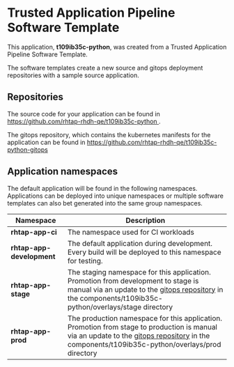 # Trusted Application Pipeline Software Template

This application, **t109ib35c-python**, was created from a Trusted Application Pipeline Software Template.

The software templates create a new source and gitops deployment repositories with a sample source application. 

## Repositories

The source code for your application can be found in [https://github.com/rhtap-rhdh-qe/t109ib35c-python ](https://github.com/rhtap-rhdh-qe/t109ib35c-python ).
 
The gitops repository, which contains the kubernetes manifests for the application can be found in 
[https://github.com/rhtap-rhdh-qe/t109ib35c-python-gitops ](https://github.com/rhtap-rhdh-qe/t109ib35c-python-gitops ) 

## Application namespaces 

The default application will be found in the following namespaces. Applications can be deployed into unique namespaces or multiple software templates can also bet generated into the same group namespaces.  

|  Namespace   |  Description   |  
| -------- | -------- |
| **rhtap-app-ci** | The namespace used for CI workloads |
| **rhtap-app-development** | The default application during development. Every build will be deployed to this namespace for testing. |
| **rhtap-app-stage** | The staging namespace for this application. Promotion from development to stage is manual via an update to the [gitops repository](https://github.com/rhtap-rhdh-qe/t109ib35c-python-gitops ) in the components/t109ib35c-python/overlays/stage directory |
| **rhtap-app-prod** | The production namespace for this application. Promotion from stage to production is manual via an update to the [gitops repository](https://github.com/rhtap-rhdh-qe/t109ib35c-python-gitops ) in the components/t109ib35c-python/overlays/prod directory |